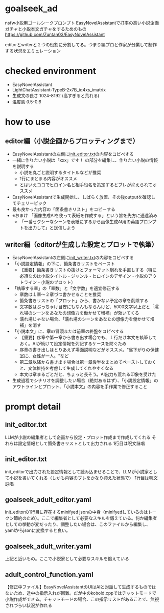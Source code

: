 # goalseek_ad
nsfw小説用ゴールシークプロンプト
EasyNovelAssistantで打率の高い小説企画ガチャと小説本文ガチャをするためのもの
https://github.com/Zuntan03/EasyNovelAssistant

editorとwriterと２つの役割に分割してる。つまり編プロと作家が分業して制作する状況をエミュレーション

# checked environment
- EasyNovelAssistant
- LightChatAssistant-TypeB-2x7B_iq4xs_imatrix
- 生成文の長さ 1024-8192 (高すぎると荒れる)
- 温度感 0.5-0.6

# how to use
## editor編（小説企画からプロッティングまで）
- EasyNovelAssistantの左側に[init_editor.txt](https://github.com/kgmkm/goalseek_ad/blob/main/init_editor.txt)の内容をコピペする
- 一緒に作りたい小説は「xxx」です！ の部分を編集し、作りたい小説の情報を説明する
  + 小説を丸ごと説明するタイトルなどが推奨
  + 1行にまとまる内容がオススメ
  + とはいえココでヒロイン名と相手役名を策定するとブレが抑えられてオススメ
- EasyNovelAssistantで生成開始し、しばらく放置、その後outputを確認してチェリーピック
- 最も良かった内容の「箇条書きリスト」をコピーする
- ※おまけ 「画像生成AIを使って表紙を作成する」という旨を先方に通達済み
  + 「一番セクシーなシーンを表紙にするから画像生成AI用の英語プロンプトを出力して」と送信しよう

## writer編（editorが生成した設定とプロットで執筆）
- EasyNovelAssistantの左側に[init_writer.txt](https://github.com/kgmkm/goalseek_ad/blob/main/init_writer.txt)の内容をコピペする
- 「小説設定情報」の下に、箇条書きリストをペースト
  + 【重要】箇条書きリストの抜けとフォーマット崩れを手直しする（特に必須なのは小説タイトル・ジャンル・ヒロインのデザイン・小説のアウトライン・小説のプロット）
- 「執筆する章」の「章数」と「文字数」を適宜修正する
  + 章数は１章～２章づつ書かせることを推奨
  + 箇条書きリストの「プロット」から、書かない予定の章を削除する
  + 文字数はぶっちゃけ目安にもなんもならんけど、5000文字以上だと「濡れ場のシーンをあなたの想像力を働かせて増補」が効いてくる
  + 濡れ場じゃない場合、「濡れ場のシーンをあなたの想像力を働かせて増補」を消す
- 「小説本文」に、章の冒頭または前章の終盤をコピペする
  + 【重要】序章や第一章から書き出す場合でも、１行だけ本文を執筆しておく。AIが続けて設定情報を列記するケースを防ぐため
  + 序章の書き出しはとりあえず場面説明などがオススメ。"昼下がりの保健室に、女性が一人。"など
  + 第二章以降から書き出す場合は第一章後半をまとめてペーストしておくと、文体維持を考慮して生成してくれやすくなる
  + 本文は章まるごとだと、ちょっと長そう。AI出力も荒れる印象を受けた
- 生成過程でシナリオを調整したい場合（絶対あるはず）、「小説設定情報」のアウトラインとプロット、「小説本文」の内容を手作業で修正すること

# prompt detail
## init_editor.txt
LLMが小説の編集者として企画から設定・プロット作成まで作成してくれる
それらは設定情報として箇条書きリストとして出力される
1行目は呪文詠唱

## init_editor.txt
init_editorで出力された設定情報として読み込ませることで、LLMが小説家として小説を書いてくれる（しかも内容のブレをかなり抑えた状態で）
1行目は呪文詠唱

## goalseek_adult_editor.yaml
init_editorの1行目に存在するminifyed jsonの中身（minifyedしているのはトークン節約のため）。ここで編集者として必要なスキルを鍛えている。何か編集者としての挙動が変だったり、調整したい場合は、このファイルから編集し、yamlからjsonに変換すると良い。

## goalseek_adult_writer.yaml
上記と近いもの。ここで小説家として必要なスキルを鍛えている

## adult_control_function.yaml
【修正中ファイル】EasyNovelAssistantのUIはAIと対話して生成するものではないため、途中の指示入れが困難。だが中のkobold.cppではチャットモードで小説作成ができる。チャットモードの場合、この指示リストがあることで、無視されづらい状況が作れる
